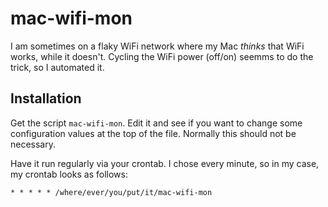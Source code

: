 # mac-wifi-mon

I am sometimes on a flaky WiFi network where my Mac *thinks* that WiFi works,
while it doesn't. Cycling the WiFi power (off/on) seemms to do the trick, so I
automated it.

## Installation

Get the script `mac-wifi-mon`. Edit it and see if you want to change some configuration values at the top of the file.  Normally this should not be necessary.

Have it run regularly via your crontab. I chose every minute, so in my case,
my crontab looks as follows:

```shell
* * * * * /where/ever/you/put/it/mac-wifi-mon
```
